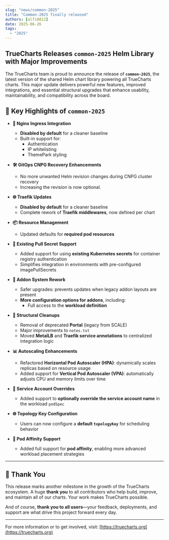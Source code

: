 ```yaml
---
slug: "news/common-2025"
title: "Common-2025 finally released"
authors: [alfi0812]
date: 2025-06-26
tags:
  - "2025"
---
```


## TrueCharts Releases `common-2025` Helm Library with Major Improvements

The TrueCharts team is proud to announce the release of **`common-2025`**, the latest version of the shared Helm chart library powering all TrueCharts charts. This major update delivers powerful new features, improved integrations, and essential structural upgrades that enhance usability, maintainability, and compatibility across the board.

## 🚀 Key Highlights of `common-2025`

- **🔐 Nginx Ingress Integration**
  - **Disabled by default** for a cleaner baseline
  - Built-in support for:
    - Authentication
    - IP whitelisting
    - ThemePark styling

- **🛠 GitOps CNPG Recovery Enhancements**
  - No more unwanted Helm revision changes during CNPG cluster recovery
  - Increasing the revision is now optional.

- **🌐 Traefik Updates**
  - **Disabled by default** for a cleaner baseline
  - Complete rework of **Traefik middlewares**, now defined per chart

- **📦 Resource Management**
  - Updated defaults for **required pod resources**

- **🔑 Existing Pull Secret Support**
  - Added support for using **existing Kubernetes secrets** for container registry authentication
  - Simplifies integration in environments with pre-configured imagePullSecrets

- **🧩 Addon System Rework**
  - Safer upgrades: prevents updates when legacy addon layouts are present
  - **More configuration options for addons**, including:
    - Full access to the **workload definition**

- **📁 Structural Cleanups**
  - Removal of deprecated **Portal** (legacy from SCALE)
  - Major improvements to `notes.txt`
  - Moved **MetalLB** and **Traefik service annotations** to centralized integration logic

- **📊 Autoscaling Enhancements**
  - Refactored **Horizontal Pod Autoscaler (HPA)**: dynamically scales replicas based on resource usage
  - Added support for **Vertical Pod Autoscaler (VPA)**: automatically adjusts CPU and memory limits over time

- **👤 Service Account Overrides**
  - Added support to **optionally override the service account name** in the workload `podSpec`

- **🌐 Topology Key Configuration**
  - Users can now configure a **default `topologyKey`** for scheduling behavior

- **📌 Pod Affinity Support**
  - Added full support for **pod affinity**, enabling more advanced workload placement strategies

---

## 🙏 Thank You

This release marks another milestone in the growth of the TrueCharts ecosystem. A huge **thank you** to all contributors who help build, improve, and maintain all of our charts. Your work makes TrueCharts possible.

And of course, **thank you to all users**—your feedback, deployments, and support are what drive this project forward every day.

---

For more information or to get involved, visit: [https://truecharts.org](https://truecharts.org)
